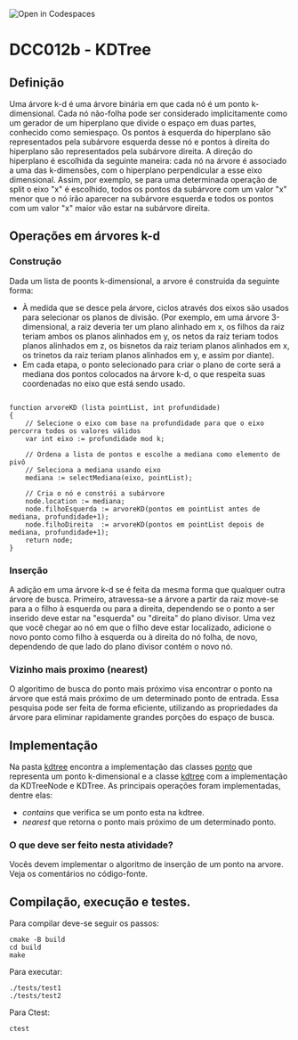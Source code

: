 ![Open in Codespaces](https://classroom.github.com/assets/open-in-codespaces-abfff4d4e15f9e1bd8274d9a39a0befe03a0632bb0f153d0ec72ff541cedbe34.svg)
# DCC012b - KDTree 

## Definição

Uma árvore k-d é uma árvore binária em que cada nó é um ponto k-dimensional. 
Cada nó não-folha pode ser considerado implicitamente como um gerador de um hiperplano que divide 
o espaço em duas partes, conhecido como semiespaço. Os pontos à esquerda do hiperplano são representados 
pela subárvore esquerda desse nó e pontos à direita do hiperplano são representados pela subárvore direita. 
A direção do hiperplano é escolhida da seguinte maneira: cada nó na árvore é associado a uma das k-dimensões, 
com o hiperplano perpendicular a esse eixo dimensional. Assim, por exemplo, se para uma determinada operação de 
split o eixo "x" é escolhido, todos os pontos da subárvore com um valor "x" menor que o nó irão aparecer na subárvore 
esquerda e todos os pontos com um valor "x" maior vão estar na subárvore direita. 

## Operações em árvores k-d
### Construção 
Dada um lista de poonts k-dimensional, a arvore é construida da seguinte forma: 
 - À medida que se desce pela árvore, ciclos através dos eixos são usados para selecionar os planos de divisão. (Por exemplo, em uma árvore 3-dimensional, a raiz deveria ter um plano alinhado em x, os filhos da raiz teriam ambos os planos alinhados em y, os netos da raiz teriam todos planos alinhados em z, os bisnetos da raiz teriam planos alinhados em x, os trinetos da raiz teriam planos alinhados em y, e assim por diante).
- Em cada etapa, o ponto selecionado para criar o plano de corte será a mediana dos pontos colocados na árvore k-d, o que respeita suas coordenadas no eixo que está sendo usado.

```

function arvoreKD (lista pointList, int profundidade)
{
    // Selecione o eixo com base na profundidade para que o eixo percorra todos os valores válidos
    var int eixo := profundidade mod k;
    
    // Ordena a lista de pontos e escolhe a mediana como elemento de pivô
    // Seleciona a mediana usando eixo
    mediana := selectMediana(eixo, pointList);
    
    // Cria o nó e constrói a subárvore
    node.location := mediana;
    node.filhoEsquerda := arvoreKD(pontos em pointList antes de mediana, profundidade+1);
    node.filhoDireita  := arvoreKD(pontos em pointList depois de mediana, profundidade+1);
    return node;
}

```


### Inserção

A adição em uma árvore k-d se é feita da mesma forma que qualquer outra árvore de busca. Primeiro, atravessa-se a árvore a partir da raiz move-se para a o filho à esquerda ou para a direita, dependendo se o ponto a ser inserido deve estar na "esquerda" ou "direita" do plano divisor. Uma vez que você chegar ao nó em que o filho deve estar localizado, adicione o novo ponto como filho à esquerda ou à direita do nó folha, de novo, dependendo de que lado do plano divisor contém o novo nó.

### Vizinho mais proximo (nearest)

O algoritimo de busca do ponto mais próximo visa encontrar o ponto na árvore que está mais próximo de um determinado ponto de entrada. 
Essa pesquisa pode ser feita de forma eficiente, utilizando as propriedades da árvore para eliminar rapidamente grandes porções do espaço de busca.

## Implementação

Na pasta [kdtree](kdtree) encontra a implementação das classes [ponto](kdtree/ponto.h) que representa um ponto k-dimensional e 
a classe [kdtree](kdtree.h) com a implementação da KDTreeNode e KDTree. As principais operações foram implementadas, dentre elas:
- *contains* que verifica se um ponto esta na kdtree.
- *nearest* que retorna o ponto mais próximo de um determinado ponto. 

### O que deve ser feito nesta atividade?

Vocês devem implementar o algoritmo de inserção de um ponto na arvore. Veja os comentários no código-fonte.

## Compilação, execução e testes.

Para compilar deve-se seguir os passos:

```shell
cmake -B build 
cd build
make
```

Para executar:
```shell
./tests/test1
./tests/test2
```

Para Ctest:
```shell
ctest 
```



